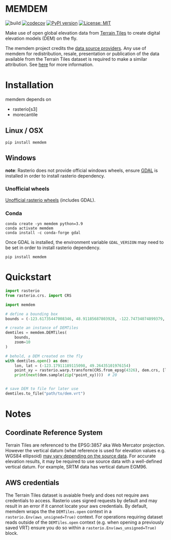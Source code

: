 # MEMDEM

![build](https://github.com/underchemist/memdem/actions/workflows/ci.yaml/badge.svg)
[![codecov](https://codecov.io/gh/underchemist/memdem/branch/main/graph/badge.svg?token=U2WUJUDDUS)](https://codecov.io/gh/underchemist/memdem)
[![PyPI version](https://badge.fury.io/py/memdem.svg)](https://badge.fury.io/py/memdem)
[![License: MIT](https://img.shields.io/badge/License-MIT-yellow.svg)](https://opensource.org/licenses/MIT)

Make use of open global elevation data from [Terrain Tiles](https://registry.opendata.aws/terrain-tiles) to create digital elevation models (DEM) on the fly.

The memdem project credits the [data source providers](ATTRIBUTION.md). Any use of memdem for redistribution, resale, presentation or publication of the data available from the Terrain Tiles dataset is required to make a similar attribution. See [here](https://github.com/tilezen/joerd/blob/master/docs/attribution.md) for more information.

# Installation

memdem depends on 

- rasterio[s3] 
- morecantile

## Linux / OSX

```
pip install memdem
```

## Windows
**note**: Rasterio does not provide official windows wheels, ensure [GDAL](https://github.com/osgeo/gdal) is installed in order to install rasterio dependency.

### Unofficial wheels

[Unofficial rasterio wheels](https://www.lfd.uci.edu/~gohlke/pythonlibs/) (includes GDAL).

### Conda

```
conda create -yn memdem python=3.9
conda activate memdem
conda install -c conda-forge gdal
```

Once GDAL is installed, the environment variable `GDAL_VERSION` may need to be set in order to install rasterio dependency.

``` 
pip install memdem
```

# Quickstart

```python
import rasterio
from rasterio.crs. import CRS

import memdem

# define a bounding box
bounds = (-123.61735447008346, 48.91185687803928, -122.74734074899379, 49.52797572603976)

# create an instance of DEMTiles
demtiles = memdem.DEMTiles(
    bounds,
    zoom=10
)

# behold, a DEM created on the fly
with demtiles.open() as dem:
    lon, lat = (-123.17911189115098, 49.26435101976154)
    point_xy = rasterio.warp.transform(CRS.from_epsg(4326), dem.crs, [lon], [lat])
    print(next(dem.sample(zip(*point_xy))))  # 20


# save DEM to file for later use
demtiles.to_file("path/to/dem.vrt")
```

# Notes

## Coordinate Reference System

Terrain Tiles are referenced to the EPSG:3857 aka Web Mercator projection. However the vertical 
datum (what reference is used for elevation values e.g. WGS84 ellipsoid) [may vary depending on the source data](https://github.com/tilezen/joerd/issues/130). For accurate elevation results, it may be required to use source data with a well-defined vertical datum. For example, SRTM data has vertical datum EGM96. 

## AWS credentials

The Terrain Tiles dataset is avaiable freely and does not require aws credentials to access. Rasterio uses signed requests by default and may result in an error if it cannot locate your aws credentials. By default, memdem wraps the the `DEMTiles.open` context in a `rasterio.Env(aws_unsigned=True)` context. For operations requiring dataset reads outside of the `DEMTiles.open` context (e.g. when opening a previously saved VRT) ensure you do so within a `rasterio.Env(aws_unsigned=True)` block.
